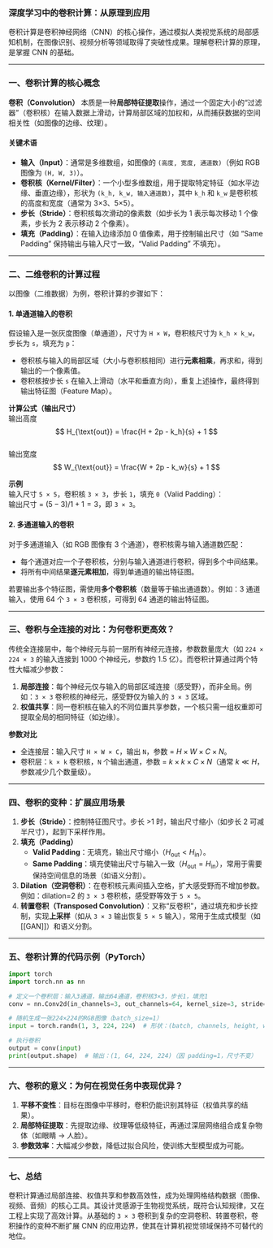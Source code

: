 
### 深度学习中的卷积计算：从原理到应用

卷积计算是卷积神经网络（CNN）的核心操作，通过模拟人类视觉系统的局部感知机制，在图像识别、视频分析等领域取得了突破性成果。理解卷积计算的原理，是掌握 CNN 的基础。

---

### 一、卷积计算的核心概念

**卷积（Convolution）** 本质是一种**局部特征提取**操作，通过一个固定大小的“过滤器”（卷积核）在输入数据上滑动，计算局部区域的加权和，从而捕获数据的空间相关性（如图像的边缘、纹理）。

#### 关键术语
- **输入（Input）**：通常是多维数组，如图像的 `(高度, 宽度, 通道数)`（例如 RGB 图像为 `(H, W, 3)`）。  
- **卷积核（Kernel/Filter）**：一个小型多维数组，用于提取特定特征（如水平边缘、垂直边缘），形状为 `(k_h, k_w, 输入通道数)`，其中 `k_h` 和 `k_w` 是卷积核的高度和宽度（通常为 3×3、5×5）。  
- **步长（Stride）**：卷积核每次滑动的像素数（如步长为 1 表示每次移动 1 个像素，步长为 2 表示移动 2 个像素）。  
- **填充（Padding）**：在输入边缘添加 0 值像素，用于控制输出尺寸（如 “Same Padding” 保持输出与输入尺寸一致，“Valid Padding” 不填充）。

---

### 二、二维卷积的计算过程

以图像（二维数据）为例，卷积计算的步骤如下：

#### 1. 单通道输入的卷积
假设输入是一张灰度图像（单通道），尺寸为 `H × W`，卷积核尺寸为 `k_h × k_w`，步长为 `s`，填充为 `p`：

- 卷积核与输入的局部区域（大小与卷积核相同）进行**元素相乘**，再求和，得到输出的一个像素值。  
- 卷积核按步长 `s` 在输入上滑动（水平和垂直方向），重复上述操作，最终得到输出特征图（Feature Map）。

**计算公式（输出尺寸）**  
输出高度  
$$
H_{\text{out}} = \frac{H + 2p - k_h}{s} + 1
$$  
输出宽度  
$$
W_{\text{out}} = \frac{W + 2p - k_w}{s} + 1
$$

**示例**  
输入尺寸 `5 × 5`，卷积核 `3 × 3`，步长 `1`，填充 `0`（Valid Padding）：  
输出尺寸 = $(5-3)/1 + 1 = 3$，即 `3 × 3`。

#### 2. 多通道输入的卷积
对于多通道输入（如 RGB 图像有 3 个通道），卷积核需与输入通道数匹配：

- 每个通道对应一个子卷积核，分别与输入通道进行卷积，得到多个中间结果。  
- 将所有中间结果**逐元素相加**，得到单通道的输出特征图。  

若要输出多个特征图，需使用**多个卷积核**（数量等于输出通道数）。例如：3 通道输入，使用 64 个 `3 × 3` 卷积核，可得到 64 通道的输出特征图。

---

### 三、卷积与全连接的对比：为何卷积更高效？

传统全连接层中，每个神经元与前一层所有神经元连接，参数数量庞大（如 `224 × 224 × 3` 的输入连接到 1000 个神经元，参数约 1.5 亿）。而卷积计算通过两个特性大幅减少参数：

1. **局部连接**：每个神经元仅与输入的局部区域连接（感受野），而非全局。例如：`3 × 3` 卷积核的神经元，感受野仅为输入的 `3 × 3` 区域。  
2. **权值共享**：同一卷积核在输入的不同位置共享参数，一个核只需一组权重即可提取全局的相同特征（如边缘）。

**参数对比**  
- 全连接层：输入尺寸 `H × W × C`，输出 `N`，参数 = $H×W×C×N$。  
- 卷积层：`k × k` 卷积核，`N` 个输出通道，参数 = $k×k×C×N$（通常 $k \ll H$，参数减少几个数量级）。

---

### 四、卷积的变种：扩展应用场景

1. **步长（Stride）**：控制特征图尺寸。步长 >1 时，输出尺寸缩小（如步长 2 可减半尺寸），起到下采样作用。  
2. **填充（Padding）**  
   - **Valid Padding**：无填充，输出尺寸缩小（$H_{\text{out}} < H_{\text{in}}$）。  
   - **Same Padding**：填充使输出尺寸与输入一致（$H_{\text{out}} = H_{\text{in}}$），常用于需要保持空间信息的场景（如语义分割）。  
3. **Dilation（空洞卷积）**：在卷积核元素间插入空格，扩大感受野而不增加参数。例如：dilation=2 的 `3 × 3` 卷积核，感受野等效于 `5 × 5`。  
4. **转置卷积（Transposed Convolution）**：又称“反卷积”，通过填充和步长控制，实现**上采样**（如从 `3 × 3` 输出恢复 `5 × 5` 输入），常用于生成式模型（如 [[GAN]]）和语义分割。

---

### 五、卷积计算的代码示例（PyTorch）

```python
import torch
import torch.nn as nn

# 定义一个卷积层：输入3通道，输出64通道，卷积核3×3，步长1，填充1
conv = nn.Conv2d(in_channels=3, out_channels=64, kernel_size=3, stride=1, padding=1)

# 随机生成一张224×224的RGB图像（batch_size=1）
input = torch.randn(1, 3, 224, 224)  # 形状：(batch, channels, height, width)

# 执行卷积
output = conv(input)
print(output.shape)  # 输出：(1, 64, 224, 224)（因 padding=1，尺寸不变）
```

---

### 六、卷积的意义：为何在视觉任务中表现优异？

1. **平移不变性**：目标在图像中平移时，卷积仍能识别其特征（权值共享的结果）。  
2. **局部特征提取**：先提取边缘、纹理等低级特征，再通过深层网络组合成复杂物体（如眼睛 → 人脸）。  
3. **参数效率**：大幅减少参数，降低过拟合风险，使训练大型模型成为可能。

---

### 七、总结

卷积计算通过局部连接、权值共享和参数高效性，成为处理网格结构数据（图像、视频、音频）的核心工具。其设计灵感源于生物视觉系统，既符合认知规律，又在工程上实现了高效计算。从基础的 `3 × 3` 卷积到复杂的空洞卷积、转置卷积，卷积操作的变种不断扩展 CNN 的应用边界，使其在计算机视觉领域保持不可替代的地位。
